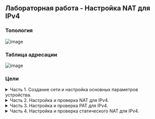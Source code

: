 ## Лабораторная работа - Настройка NAT для IPv4
### Топология  
![image](https://user-images.githubusercontent.com/112883654/209936840-8c8b1754-e91d-4454-a9d3-2ca9c1585b3d.png)
### Таблица адресации
![image](https://user-images.githubusercontent.com/112883654/209937026-0fee4cd8-d4a2-4ec1-a95e-c464fbd33749.png)
### Цели
<details><summary>Часть 1. Создание сети и настройка основных параметров устройства.</summary>  

Шаг 1. В CPT создам сеть согласно топологии.  
 ![image](https://user-images.githubusercontent.com/112883654/209966373-a6773cce-b3ac-4a13-9e83-194b8f24c73b.png)  
Шаг 2. Произведу базовую настройку маршрутизаторов по стандартному алгоритму, после чего дам вывод команды `show run` для каждого маршрутизатора.   
a.	Назначу маршрутизатору имя устройства.  
b.	Отключу поиск DNS, чтобы предотвратить попытки маршрутизатора неверно преобразовывать введенные команды таким образом, как будто они являются именами узлов.  
c.	Назначу class в качестве зашифрованного пароля привилегированного режима EXEC.  
d.	Назначу cisco в качестве пароля консоли и включу вход в систему по паролю.  
e.	Назначу cisco в качестве пароля VTY и включу вход в систему по паролю.  
f.	Зашифрую открытые пароли.  
g.	Создам баннер с предупреждением о запрете несанкционированного доступа к устройству.  
h.	Настрою IP-адресацию интерфейсов по таблице адресации.    
i.	Настрою маршрут по умолчанию от R2 до  R1.  
j.	Сохраню текущую конфигурацию в файл загрузочной конфигурации.  
 R1:  
 ![image](https://user-images.githubusercontent.com/112883654/209963188-1defae40-cdd4-4207-bf15-d12ef35268f6.png)  
 ![image](https://user-images.githubusercontent.com/112883654/209963221-a63c6588-3dcd-4986-86d9-ad7add66f449.png)  
 ![image](https://user-images.githubusercontent.com/112883654/209963252-2fe0ce70-c4c6-400e-85d3-ae82c8c20c0a.png)  
 R2:  
 ![image](https://user-images.githubusercontent.com/112883654/209965825-cccdc84c-cf44-4f92-8489-e17bfd63f432.png)  
 ![image](https://user-images.githubusercontent.com/112883654/209965873-7126ed0c-95fa-4415-b982-53d97defd0e1.png)  
 ![image](https://user-images.githubusercontent.com/112883654/209965913-aa1d529a-f71e-4746-a5a8-ba034b125980.png)  
 
 Шаг 3. Настрою базовые параметры каждого коммутатора.  
a.	Присвою коммутатору имя устройства.  
b.	Отключу поиск DNS, чтобы предотвратить попытки маршрутизатора неверно преобразовывать введенные команды таким образом, как будто они являются именами узлов.  
c.	Назначу class в качестве зашифрованного пароля привилегированного режима EXEC.  
d.	Назначу cisco в качестве пароля консоли и включу вход в систему по паролю.  
e.	Назначу cisco в качестве пароля VTY и включу вход в систему по паролю.  
f.	Зашифрую открытые пароли.  
g.	Создам баннер с предупреждением о запрете несанкционированного доступа к устройству.  
h.	Выключу все интерфейсы, которые не будут использоваться.  
i.	Настрою IP-адресацию интерфейсов по таблице адресации.  
h.	Сохраню текущую конфигурацию в файл загрузочной конфигурации.  
 S1:  
 ![image](https://user-images.githubusercontent.com/112883654/209966913-18dcc8aa-b9cc-4a40-85ff-85cc72827853.png)  
 ![image](https://user-images.githubusercontent.com/112883654/212653846-aa46760d-69e6-4a4a-bb00-b538924c82fe.png)  
 S2:  
 ![image](https://user-images.githubusercontent.com/112883654/212655763-13dd714f-7dd4-457c-97c1-7459387b38e6.png)  
 ![image](https://user-images.githubusercontent.com/112883654/212655830-120020d7-c11e-46f7-9cac-ac103cc6b579.png)  
</details> 

<details><summary>Часть 2. Настройка и проверка NAT для IPv4.</summary>  
В данной части необходимо настроить и проверить NAT для IPv4.  

Шаг 1. Настрою NAT на R1, используя пул из трех адресов 209.165.200.226 - 209.165.200.228.  
a.	Настрою простой список доступа, который определит, какие хосты будут разрешены для трансляции. В этом случае все устройства в локальной сети R1 имеют право на трансляцию.  
b.	Создам пул NAT и укажу ему имя и диапазон используемых адресов.  
*Примечание. Параметр маски сети не является разделителем IP-адресов. Это должна быть правильная маска подсети для назначенных адресов, даже если я использую не все адреса подсети в пуле.*  
c.	Настрою перевод, связывая ACL и пул с процессом преобразования.  
*Примечание. Три очень важных момента:    
Во-первых, слово «inside» имеет решающее значение для работы такого рода NAT. Если опустить его, NAT не будет работать.  
Во-вторых, номер списка - это номер ACL, настроенный на предыдущем шаге.  
В-третьих, имя пула чувствительно к регистру.*  
d.	Задам внутренний (inside) интерфейс.  
e.	Задам внешний (outside) интерфейс.  
![image](https://user-images.githubusercontent.com/112883654/212657761-66dace49-b460-4268-a158-7ee897e48f9f.png)  
 Шаг 2. Проверю конфигурацию.  
 a.	С PC-B отправлю эхо-запрос на интерфейс Lo1 (209.165.200.1) на R2.   
 ![image](https://user-images.githubusercontent.com/112883654/212670242-6b8a8bf4-7ecc-424a-88cc-10f3abe385f1.png)  
 На R1 отображу таблицу NAT с помощью команды `show ip nat translations`:    
 ![image](https://user-images.githubusercontent.com/112883654/212683239-f8107cc6-9796-49e2-a7b0-2c4f8f5286e3.png)  
 Вопросы:
Во что был транслирован внутренний локальный адрес PC-B? *209.165.200.226*  
Какой тип адреса NAT является переведенным адресом? *Inside Global*  
 
b.	С PC-A отправлю эхо-запрос интерфейса Lo1 (209.165.200.1) на R2.  
 ![image](https://user-images.githubusercontent.com/112883654/212675755-09d28f6e-fc10-49b3-82bc-96daae7e2601.png)  
 На R1 отображу таблицу NAT с помощью команды `show ip nat translations`:    
![image](https://user-images.githubusercontent.com/112883654/212683419-f3ebb3de-7bae-400f-b521-09ea2c1b3cb2.png)   
 
c.	Обращу внимание, что предыдущая трансляция для PC-B все еще находится в таблице. 
Направлю c S1 эхо-запрос на интерфейс Lo1 (209.165.200.1) на R2.  
 ![image](https://user-images.githubusercontent.com/112883654/212677027-be0997dc-f05b-4bda-936f-740fc7eb4af6.png)  
 На R1 отображу таблицу NAT с помощью команды `show ip nat translations`:    
 ![image](https://user-images.githubusercontent.com/112883654/212683852-7f3bb502-907d-498a-bad4-1259a27651a0.png)  

 d.	Направлю c S2 эхо-запрос на интерфейс Lo1 (209.165.200.1) на R2.  
 На этот раз перевод завершается неудачей:  
 ![image](https://user-images.githubusercontent.com/112883654/212679540-3cb4d2d9-052f-4a66-9395-df2012401590.png)  
 
 e.	Это ожидаемый результат, потому что выделено только 3 адреса, а мы направили эхо-запрос с четырех устройств. Напомним, что NAT — это трансляция «один-в-один».  
 Как много выделено трансляций, можно узнать при выводе команды `show ip nat translations verbose`. Учитывая ограниченный функционал CPT, примем за данность, что ответ будет 24 часа.  
 ![image](https://user-images.githubusercontent.com/112883654/212680395-df689cd8-8c2e-4887-ba3f-e9d3fff818c9.png)  
 
 f.	Учитывая, что пул ограничен тремя адресами, NAT для пула адресов недостаточен для нашего приложения. Требуется очистить преобразование NAT и статистику прежде, чем мы перейдем к PAT.  
 Учитывая ограниченный функционал CPT:  
 ![image](https://user-images.githubusercontent.com/112883654/212680923-609489fa-ede0-409d-9430-efbf80b6ba9d.png)  
</details> 

<details><summary>Часть 3. Настройка и проверка PAT для IPv4.</summary>  
В данной части необходимо настроить замену NAT на PAT в пул адресов, а затем на PAT с помощью интерфейса.  
 
Шаг 1. Удалю команду преобразования на R1.  
Чтобы начать работу в части 3, удалю команду, связывающую ACL и пул вместе.  

Шаг 2. Добавлю команду PAT на R1.  
 Теперь настрою преобразование PAT в пул адресов (ACL и Pool уже настроены, так что это единственная команда, которую нужно изменить с NAT на PAT).  
 ![image](https://user-images.githubusercontent.com/112883654/212681940-d8b815e3-8b90-4cf1-8fb2-e2fb2cc5a2d3.png)  
a. Проверю, что PAT работает.  
С PC-B запущу эхо-запрос интерфейса Lo1 (209.165.200.1) на R2.  
![image](https://user-images.githubusercontent.com/112883654/212682601-ef349e2b-5028-4cce-9af4-8506d503a3b0.png)  
 
На R1 отображу таблицу NAT на R1 с помощью команды `show ip nat translations`:  
 ![image](https://user-images.githubusercontent.com/112883654/212682729-4c7dbb89-fadd-411b-bf07-acce6c4f7a25.png)  
 Вопросы:  
 Во что был транслирован внутренний локальный адрес PC-B? *209.165.200.226*  
 Какой тип адреса NAT является переведенным адресом? *Inside Global*  
 Чем отличаются выходные данные команды `show ip nat translations` из упражнения NAT? *В данном случае разницы между внутренним и внешним адресом нет.*  
 
 b.	С PC-A запущу эхо-запрос интерфейса Lo1 (209.165.200.1) на R2.  
 ![image](https://user-images.githubusercontent.com/112883654/212685541-437b8edd-10fa-4980-8f8d-b09c8846ad2a.png)  
 На R1 отображу таблицу NAT на R1 с помощью команды `show ip nat translations`:  
 ![image](https://user-images.githubusercontent.com/112883654/212686579-0787d3f6-cff4-4856-a476-862b5738bb5c.png)  

 Обраoe внимание, что при повторной отправке эхо-запроса и быстром возврате к маршрутизатору есть изменения:  
 ![image](https://user-images.githubusercontent.com/112883654/212686758-ffb166ae-1b70-4dbb-81da-c3069ad27667.png)  
 
 Учитывая ограниченный функционал CPT, примем за данность, что вывод команды `show ip nat translations verbose` должен показать сменц времени ожидания перевода с 24 часов до 1 минуты.  
 ![image](https://user-images.githubusercontent.com/112883654/212687566-f0492cec-c316-4a89-9f7d-b271131e0345.png)  
 
 c.	Генерирую трафик с нескольких устройств для наблюдения PAT.    
 На PC-A и PC-B использую параметр -t с командой ping, чтобы отправить безостановочный ping на интерфейс Lo1 R2 (ping -t 209.165.200.1). 
 PC-A:  
 ![image](https://user-images.githubusercontent.com/112883654/212688259-3787c06e-7a6e-4347-b394-d67efed77053.png)  
 ![image](https://user-images.githubusercontent.com/112883654/212688303-a339e556-08be-41af-98d2-6701d7c3acd1.png)  
 PC-B:  
 ![image](https://user-images.githubusercontent.com/112883654/212688442-ce589a53-511e-44bc-ab23-430388826416.png)  
 ![image](https://user-images.githubusercontent.com/112883654/212688485-f2bec3a2-410c-4adf-9053-1a9ed8d2345c.png)  
 ), затем вернитесь к R1 и выполните команду show ip nat translations:
 


 
 
 

 
 
 
 
 затем вернитесь к R1 и выполните команду show ip nat translations:

 
 
 

</details> 

<details><summary>Часть 4. Настройка и проверка статического NAT для IPv4.</summary> 

</details> 
